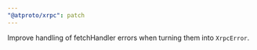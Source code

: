 ```yaml
---
"@atproto/xrpc": patch
---
```


Improve handling of fetchHandler errors when turning them into `XrpcError`.
